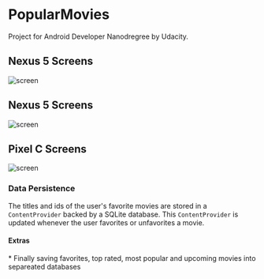 # PopularMovies
Project for Android Developer Nanodregree by Udacity.

## Nexus 5 Screens
![screen](../master/art/popular_movies_nexus5_poster.jpg)

## Nexus 5 Screens
![screen](../master/art/popular_movies_nexus7_poster.jpg)

## Pixel C Screens
![screen](../master/art/popular_movies_pixelC_poster.jpg)

###  Data Persistence
<p>
The titles and ids of the user's favorite movies are stored in a <code>ContentProvider</code> backed by a SQLite database. This <code>ContentProvider</code> is updated whenever the user favorites or unfavorites a movie.
</p>

#### Extras
<p>* Finally saving favorites, top rated, most popular and upcoming movies into separeated databases</p>
